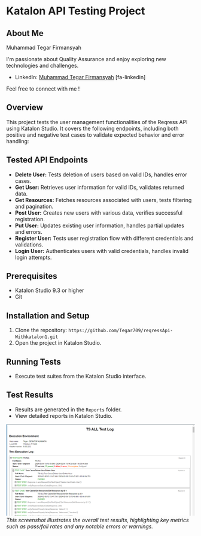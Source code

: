 # Katalon API Testing Project
## About Me

Muhammad Tegar Firmansyah 

I'm passionate about Quality Assurance and enjoy exploring new technologies and challenges.

* LinkedIn: [Muhammad Tegar Firmansyah](https://glints.com/id/en/opportunities/jobs/qa-tester-staff-manual/3846621a-2f1b-4fe0-8554-1f7b2166aaf7) [fa-linkedin]

Feel free to connect with me !

## Overview

This project tests the user management functionalities of the Reqress API using Katalon Studio. It covers the following endpoints, including both positive and negative test cases to validate expected behavior and error handling:

## Tested API Endpoints

* **Delete User:** Tests deletion of users based on valid IDs, handles error cases.
* **Get User:** Retrieves user information for valid IDs, validates returned data.
* **Get Resources:** Fetches resources associated with users, tests filtering and pagination.
* **Post User:** Creates new users with various data, verifies successful registration.
* **Put User:** Updates existing user information, handles partial updates and errors.
* **Register User:** Tests user registration flow with different credentials and validations.
* **Login User:** Authenticates users with valid credentials, handles invalid login attempts.


## Prerequisites

* Katalon Studio 9.3 or higher
* Git


## Installation and Setup

1. Clone the repository: `https://github.com/Tegar709/reqressApi-Withkatalon1.git`
2. Open the project in Katalon Studio.


## Running Tests

* Execute test suites from the Katalon Studio interface.

## Test Results

* Results are generated in the `Reports` folder.
* View detailed reports in Katalon Studio.

  
![Screenshot Test Suite All Test Case](https://github.com/Tegar709/reqressApi-Withkatalon1/blob/1d12b8fb306c7f64af1b2ac56003e45f82c32b0d/Screenshot/Test%20Suite%20All%20Test%20Case.png)  *This screenshot illustrates the overall test results, highlighting key metrics such as pass/fail rates and any notable errors or warnings.*


